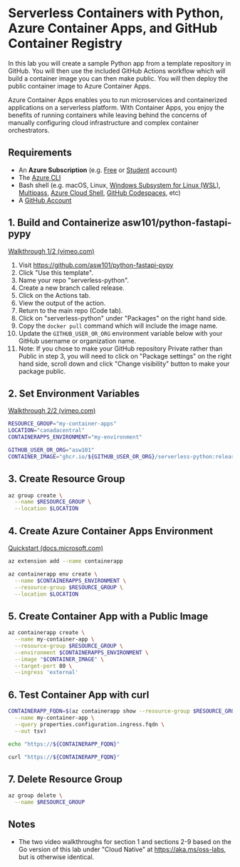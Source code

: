 # Serverless Containers with Python, Azure Container Apps, and GitHub Container Registry

In this lab you will create a sample Python app from a template repository in GitHub. You will then use the included GitHub Actions workflow which will build a container image you can then make public. You will then deploy the public container image to Azure Container Apps.

Azure Container Apps enables you to run microservices and containerized applications on a serverless platform. With Container Apps, you enjoy the benefits of running containers while leaving behind the concerns of manually configuring cloud infrastructure and complex container orchestrators.

## Requirements

- An **Azure Subscription** (e.g. [Free](https://aka.ms/azure-free-account) or [Student](https://aka.ms/azure-student-account) account)
- The [Azure CLI](https://docs.microsoft.com/en-us/cli/azure/install-azure-cli)
- Bash shell (e.g. macOS, Linux, [Windows Subsystem for Linux (WSL)](https://docs.microsoft.com/en-us/windows/wsl/about), [Multipass](https://multipass.run/), [Azure Cloud Shell](https://docs.microsoft.com/en-us/azure/cloud-shell/quickstart), [GitHub Codespaces](https://github.com/features/codespaces), etc)
- A [GitHub Account](https://github.com)

## 1. Build and Containerize asw101/python-fastapi-pypy

[Walkthrough 1/2 (vimeo.com)](https://vimeo.com/696758621/eb0fc146b4)

1. Visit <https://github.com/asw101/python-fastapi-pypy>
1. Click "Use this template".
1. Name your repo "serverless-python".
1. Create a new branch called release.
1. Click on the Actions tab.
1. View the output of the action.
1. Return to the main repo (Code tab).
1. Click on "serverless-python" under "Packages" on the right hand side.
1. Copy the `docker pull` command which will include the image name.
1. Update the `GITHUB_USER_OR_ORG` environment variable below with your GitHub username or organization name.
1. Note: If you chose to make your GitHub repository Private rather than Public in step 3, you will need to click on "Package settings" on the right hand side, scroll down and click "Change visibility" button to make your package public.


## 2. Set Environment Variables

[Walkthrough 2/2 (vimeo.com)](https://vimeo.com/697821473/3f706c1aca)

```bash
RESOURCE_GROUP="my-container-apps"
LOCATION="canadacentral"
CONTAINERAPPS_ENVIRONMENT="my-environment"

GITHUB_USER_OR_ORG="asw101"
CONTAINER_IMAGE="ghcr.io/${GITHUB_USER_OR_ORG}/serverless-python:release"
```

## 3. Create Resource Group

```bash
az group create \
  --name $RESOURCE_GROUP \
  --location $LOCATION
```

## 4. Create Azure Container Apps Environment

[Quickstart (docs.microsoft.com)](https://docs.microsoft.com/en-us/azure/container-apps/get-started-existing-container-image?tabs=bash&pivots=container-apps-private-registry)

```bash
az extension add --name containerapp

az containerapp env create \
  --name $CONTAINERAPPS_ENVIRONMENT \
  --resource-group $RESOURCE_GROUP \
  --location $LOCATION
```

## 5. Create Container App with a Public Image

```bash
az containerapp create \
  --name my-container-app \
  --resource-group $RESOURCE_GROUP \
  --environment $CONTAINERAPPS_ENVIRONMENT \
  --image "$CONTAINER_IMAGE" \
  --target-port 80 \
  --ingress 'external'
```

## 6. Test Container App with curl

```bash
CONTAINERAPP_FQDN=$(az containerapp show --resource-group $RESOURCE_GROUP \
  --name my-container-app \
  --query properties.configuration.ingress.fqdn \
  --out tsv)

echo "https://${CONTAINERAPP_FQDN}"

curl "https://${CONTAINERAPP_FQDN}"
```

## 7. Delete Resource Group

```bash
az group delete \
  --name $RESOURCE_GROUP
```

## Notes

- The two video walkthroughs for section 1 and sections 2-9 based on the Go version of this lab under "Cloud Native" at <https://aka.ms/oss-labs>, but is otherwise identical.